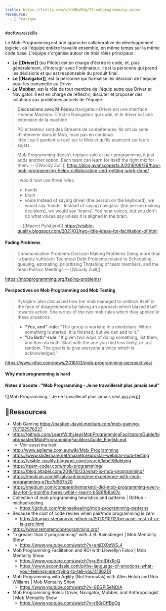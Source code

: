 ```yaml
---
trello: https://trello.com/c/eVQhaRUq/75-mobprogramming-index
ressource:
  - 🔧 Pratique
---
```


#software/skills 

Le Mob-Programming est une approche collaborative de développement logiciel, où l'équipe entière travaille ensemble, en même temps sur la même code base.
L'équipe s'organise autour de trois rôles principaux : 

- **Le [[Driver]]** (ou Pilote) est en charge d'écrire le code, et, plus généralement, d'interagir avec l'ordinateur. Il est la personne qui prend les décisions et qui est responsable du produit final. 
- **Le [[Navigator]]**, est la personne qui formalise les décision de l'équipe pour les transmette au Driver.
- **Le Mobber**, est le rôle de tout membre de l'équip autre que Driver et Navigator. Il est en charge de réfléchir, discuter et proposer des solutions aux problèmes actuels de l'équipe. 

> **Discussions avec M.Fédou**
> Navigateur-Driver est une interface Homme Machine. C'est le Navigateur qui code, et le driver est une extension de la machine
>
> PO et testeur sont des Streams de compétences. Ils ont du sens d'intervenir dans le Mob, mais pas en continue.  
> Idée : qu'il gardent un oeil sur le Mob et qu'ils avancent sur leurs sujets



> Mob Programming doesn’t replace solo or pair programming, it just adds another option. Each team can learn for itself the right mix for them.
> -- [[Woody Zuill]]
> https://blog.avanscoperta.it/2019/08/29/how-mob-programming-helps-collaboration-and-getting-work-done/

> I would now use three roles:
> -   hands
> -   brain
> -   voice
> Instead of saying driver (the person on the keyboard), we would say 'hands'.
> Instead of saying navigator (the person making decisions), we would say 'brains'.
> You hear voices, but you don't do what voices say unless it is aligned in the brain.
> 
> -- [[Maaret Pyhäjärvi]]
> https://visible-quality.blogspot.com/2021/03/two-little-ideas-for-facilitation-of.html

#### Fading Problems
> Communication Problems
> Decision Making Problems
> Doing more than is barely sufficient
> Technical Debt
> Problems related to Scheduling, queuing, estimating, prioritizing
>Thrashing of team members, and the team
> Politics
> Meetings
> -- [[Woody Zuill]]

https://mobprogramming.org/fading-problems/

#### Perspectives on Mob Programming and Mob Testing

> Pyhäjärvi also discussed how her mob managed to unblock itself in the face of disagreements by taking an approach which biased itself towards action. She writes of the two mob rules which they applied in these situations:

> - **"Yes, and"-rule**: "The group is working in a mindshare. When something is started, it is finished, but we can add to it."  
> - **"Do Both"-rule**: "If given two ways of doing something, list them, and then do both. Start with the one you find less likely, or just random. The goal is to give everyone a voice which is acknowledged." 

https://www.infoq.com/news/2018/03/mob-programming-perspectives/

#### Why mob programming is hard


#### Notes d'acoute : "Mob Programming - Je ne travaillerait plus jamais seul"

![[Mob Programming - Je ne travaillerait plus jamais seul.jpg.png]]

## 🔗Ressources

- Mob Gaming https://bastien-david.medium.com/mob-gaming-707122576227
- https://github.com/LearnWithLlew/MobProgrammingFacilitatorsGuide/blob/master/MobProgrammingFacilitorsGuide_English.md
	- Voir aussi ma trad
- http://www.agileme.com.au/wiki/Mob_Programming
- https://www.slideshare.net/maaretp/eurostar-webinar-mob-testing
- https://visible-quality.blogspot.com/search/label/Mobbing
- https://team-coder.com/mob-programming/
- https://blog.altabel.com/2018/10/23/what-is-mob-programming/
- https://medium.com/@salvoadriano/my-experience-with-mob-programming-e7bc7d567b20
- https://medium.com/comparethemarket/i-did-mob-programming-every-day-for-5-months-heres-what-i-learnt-b586fb8b67c
- Collection of mob programming heuristics and patterns | GitHub - michaelkeeling
	- https://github.com/michaelkeeling/mob-programming-patterns
- Because the cost of code review when pair/mob programming is zero
	- https://dragan-stepanovic.github.io/2020/10/12/because-cost-of-cr-is-zero.html
- https://www.remotemobprogramming.org/
- "n greater than 2 programming" with J. B. Rainsberger | Mob Mentality Show
	- https://www.youtube.com/watch?v=enjDX0zWS_4
- Mob Programming Facilitation and ROI with Llewellyn Falco | Mob Mentality Show
	- https://www.youtube.com/watch?v=uBrnlDtxRcQ
	- https://www.secondsale.com/p/the-language-of-emotions-what-your-feelings-are-trying-to-tell-you/4186218
- Mob Programming with Agility (Not Formulas) with Allen Holub and Rob Williams | Mob Mentality Show
	- https://www.youtube.com/watch?v=8EGPI5eNOIA
- Mob Programming Roles: Driver, Navigator, Mobber, and Anthropologist | Mob Mentality Show
	- https://www.youtube.com/watch?v=r66rCffBgOg

